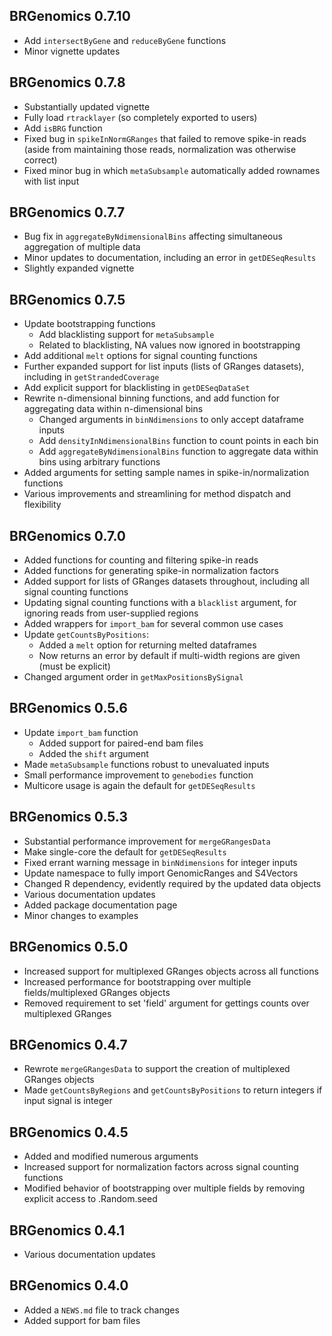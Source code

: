 ## BRGenomics 0.7.10

* Add `intersectByGene` and `reduceByGene` functions
* Minor vignette updates

## BRGenomics 0.7.8

* Substantially updated vignette
* Fully load `rtracklayer` (so completely exported to users)
* Add `isBRG` function
* Fixed bug in `spikeInNormGRanges` that failed to remove spike-in reads (aside from maintaining those reads, normalization was otherwise correct)
* Fixed minor bug in which `metaSubsample` automatically added rownames with list input

## BRGenomics 0.7.7

* Bug fix in `aggregateByNdimensionalBins` affecting simultaneous aggregation of multiple data
* Minor updates to documentation, including an error in `getDESeqResults`
* Slightly expanded vignette

## BRGenomics 0.7.5

* Update bootstrapping functions
    + Add blacklisting support for `metaSubsample`
    + Related to blacklisting, NA values now ignored in bootstrapping
* Add additional `melt` options for signal counting functions
* Further expanded support for list inputs (lists of GRanges datasets), including in `getStrandedCoverage`
* Add explicit support for blacklisting in `getDESeqDataSet`
* Rewrite n-dimensional binning functions, and add function for aggregating data within n-dimensional bins
    + Changed arguments in `binNdimensions` to only accept dataframe inputs
    + Add `densityInNdimensionalBins` function to count points in each bin
    + Add `aggregateByNdimensionalBins` function to aggregate data within bins using arbitrary functions
* Added arguments for setting sample names in spike-in/normalization functions
* Various improvements and streamlining for method dispatch and flexibility

## BRGenomics 0.7.0

* Added functions for counting and filtering spike-in reads
* Added functions for generating spike-in normalization factors
* Added support for lists of GRanges datasets throughout, including all signal counting functions
* Updating signal counting functions with a `blacklist` argument, for ignoring reads from user-supplied regions
* Added wrappers for `import_bam` for several common use cases
* Update `getCountsByPositions`: 
    + Added a `melt` option for returning melted dataframes
    + Now returns an error by default if multi-width regions are given (must be explicit) 
* Changed argument order in `getMaxPositionsBySignal`

## BRGenomics 0.5.6

* Update `import_bam` function
    + Added support for paired-end bam files
    + Added the `shift` argument
* Made `metaSubsample` functions robust to unevaluated inputs 
* Small performance improvement to `genebodies` function
* Multicore usage is again the default for `getDESeqResults`

## BRGenomics 0.5.3

* Substantial performance improvement for `mergeGRangesData`
* Make single-core the default for `getDESeqResults`
* Fixed errant warning message in `binNdimensions` for integer inputs
* Update namespace to fully import GenomicRanges and S4Vectors
* Changed R dependency, evidently required by the updated data objects
* Various documentation updates
* Added package documentation page
* Minor changes to examples

## BRGenomics 0.5.0

* Increased support for multiplexed GRanges objects across all functions
* Increased performance for bootstrapping over multiple fields/multiplexed GRanges objects
* Removed requirement to set 'field' argument for gettings counts over multiplexed GRanges

## BRGenomics 0.4.7

* Rewrote `mergeGRangesData` to support the creation of multiplexed GRanges objects
* Made `getCountsByRegions` and `getCountsByPositions` to return integers if input signal is integer

## BRGenomics 0.4.5

* Added and modified numerous arguments
* Increased support for normalization factors across signal counting functions
* Modified behavior of bootstrapping over multiple fields by removing explicit access to .Random.seed

## BRGenomics 0.4.1

* Various documentation updates

## BRGenomics 0.4.0

* Added a `NEWS.md` file to track changes
* Added support for bam files
